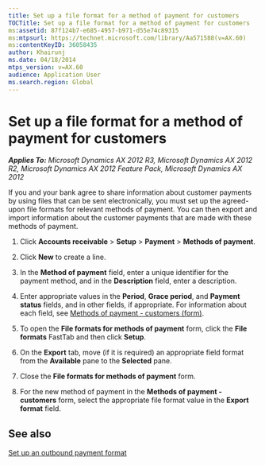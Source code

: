 ```yaml
---
title: Set up a file format for a method of payment for customers
TOCTitle: Set up a file format for a method of payment for customers
ms:assetid: 87f124b7-e685-4957-b971-d55e74c89315
ms:mtpsurl: https://technet.microsoft.com/library/Aa571588(v=AX.60)
ms:contentKeyID: 36058435
author: Khairunj
ms.date: 04/18/2014
mtps_version: v=AX.60
audience: Application User
ms.search.region: Global
---
```


# Set up a file format for a method of payment for customers 


_**Applies To:** Microsoft Dynamics AX 2012 R3, Microsoft Dynamics AX 2012 R2, Microsoft Dynamics AX 2012 Feature Pack, Microsoft Dynamics AX 2012_

If you and your bank agree to share information about customer payments by using files that can be sent electronically, you must set up the agreed-upon file formats for relevant methods of payment. You can then export and import information about the customer payments that are made with these methods of payment.

1.  Click **Accounts receivable** \> **Setup** \> **Payment** \> **Methods of payment**.

2.  Click **New** to create a line.

3.  In the **Method of payment** field, enter a unique identifier for the payment method, and in the **Description** field, enter a description.

4.  Enter appropriate values in the **Period**, **Grace period**, and **Payment status** fields, and in other fields, if appropriate. For information about each field, see [Methods of payment - customers (form)](https://technet.microsoft.com/library/aa499398\(v=ax.60\)).

5.  To open the **File formats for methods of payment** form, click the **File formats** FastTab and then click **Setup**.

6.  On the **Export** tab, move (if it is required) an appropriate field format from the **Available** pane to the **Selected** pane.

7.  Close the **File formats for methods of payment** form.

8.  For the new method of payment in the **Methods of payment - customers** form, select the appropriate file format value in the **Export format** field.

## See also

[Set up an outbound payment format](set-up-an-outbound-payment-format.md)

  


